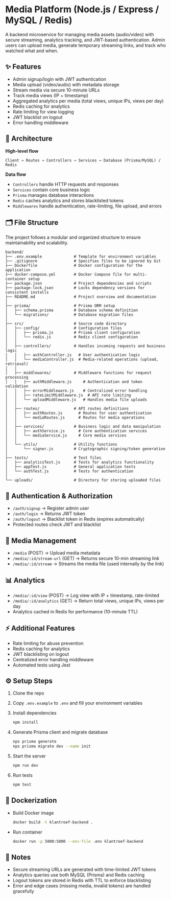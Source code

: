 # Media Platform (Node.js / Express / MySQL / Redis)

A backend microservice for managing media assets (audio/video) with secure streaming, analytics tracking, and JWT-based authentication. Admin users can upload media, generate temporary streaming links, and track who watched what and when.

## ✨ Features

* Admin signup/login with JWT authentication
* Media upload (video/audio) with metadata storage
* Stream media via secure 10-minute URLs
* Track media views (IP + timestamp)
* Aggregated analytics per media (total views, unique IPs, views per day)
* Redis caching for analytics
* Rate limiting for view logging
* JWT blacklist on logout
* Error handling middleware

## 🧭 Architecture

**High-level flow**

```
Client → Routes → Controllers → Services → Database (Prisma/MySQL) / Redis
```

**Data flow**

* `Controllers` handle HTTP requests and responses
* `Services` contain core business logic
* `Prisma` manages database interactions
* `Redis` caches analytics and stores blacklisted tokens
* `Middlewares` handle authentication, rate-limiting, file upload, and errors

## 🗂️ File Structure

The project follows a modular and organized structure to ensure maintainability and scalability.

```
backend/
├── .env.example              # Template for environment variables
├── .gitignore                # Specifies files to be ignored by Git
├── Dockerfile                # Docker configuration for the application
├── docker-compose.yml        # Docker Compose file for multi-container setup
├── package.json              # Project dependencies and scripts
├── package-lock.json         # Locks dependency versions for consistent installs
├── README.md                 # Project overview and documentation
│
├── prisma/                   # Prisma ORM setup
│   ├── schema.prisma         # Database schema definition
│   └── migrations/           # Database migration files
│
├── src/                      # Source code directory
│   ├── config/               # Configuration files
│   │   ├── prisma.js         # Prisma client configuration
│   │   └── redis.js          # Redis client configuration
│   │
│   ├── controllers/          # Handles incoming requests and business logic
│   │   ├── authController.js   # User authentication logic
│   │   └── mediaController.js  # Media-related operations (upload, retrieval)
│   │
│   ├── middlewares/          # Middleware functions for request processing
│   │   ├── authMiddleware.js     # Authentication and token validation
│   │   ├── errorMiddleware.js    # Centralized error handling
│   │   ├── rateLimitMiddleware.js  # API rate limiting
│   │   └── uploadMiddleware.js   # Handles media file uploads
│   │
│   ├── routes/               # API routes definitions
│   │   ├── authRoutes.js       # Routes for user authentication
│   │   └── mediaRoutes.js      # Routes for media operations
│   │
│   ├── services/             # Business logic and data manipulation
│   │   ├── authService.js      # Core authentication services
│   │   └── mediaService.js     # Core media services
│   │
│   └── utils/                # Utility functions
│       └── signer.js         # Cryptographic signing/token generation
│
├── tests/                    # Test files
│   ├── analyticsTest.js      # Tests for analytics functionality
│   ├── appTest.js            # General application tests
│   └── authTest.js           # Tests for authentication
│
└── uploads/                  # Directory for storing uploaded files
```

## 🔐 Authentication & Authorization

* `/auth/signup` → Register admin user
* `/auth/login` → Returns JWT token
* `/auth/logout` → Blacklist token in Redis (expires automatically)
* Protected routes check JWT and blacklist

## 🎥 Media Management

* `/media` (POST) → Upload media metadata
* `/media/:id/stream-url` (GET) → Returns secure 10-min streaming link
* `/media/:id/stream` → Streams the media file (used internally by the link)

## 📊 Analytics

* `/media/:id/view` (POST) → Log view with IP + timestamp, rate-limited
* `/media/:id/analytics` (GET) → Return total views, unique IPs, views per day
* Analytics cached in Redis for performance (10-minute TTL)

## ⚡ Additional Features

* Rate limiting for abuse prevention
* Redis caching for analytics
* JWT blacklisting on logout
* Centralized error handling middleware
* Automated tests using Jest

## ⚙️ Setup Steps

1. Clone the repo
2. Copy `.env.example` to `.env` and fill your environment variables
3. Install dependencies

   ```bash
   npm install
   ```
4. Generate Prisma client and migrate database

   ```bash
   npx prisma generate
   npx prisma migrate dev --name init
   ```
5. Start the server

   ```bash
   npm run dev
   ```
6. Run tests

   ```bash
   npm test
   ```

## 🐳 Dockerization

* Build Docker image

  ```bash
  docker build -t klantroef-backend .
  ```
* Run container

  ```bash
  docker run -p 5000:5000 --env-file .env klantroef-backend
  ```

## 📝 Notes

* Secure streaming URLs are generated with time-limited JWT tokens
* Analytics queries use both MySQL (Prisma) and Redis caching
* Logout tokens are stored in Redis with TTL to enforce blacklisting
* Error and edge cases (missing media, invalid tokens) are handled gracefully
